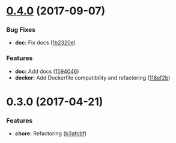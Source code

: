 <a name="0.4.0"></a>
# [0.4.0](https://github.com/kevinbalicot/nodejs-publisher/compare/v0.3.0...v0.4.0) (2017-09-07)


### Bug Fixes

* **doc:** Fix docs ([1b2320e](https://github.com/kevinbalicot/nodejs-publisher/commit/1b2320e))


### Features

* **doc:** Add docs ([1594046](https://github.com/kevinbalicot/nodejs-publisher/commit/1594046))
* **docker:** Add Dockerfile compatibility and refactoring ([118ef2b](https://github.com/kevinbalicot/nodejs-publisher/commit/118ef2b))



<a name="0.3.0"></a>
# 0.3.0 (2017-04-21)


### Features

* **chore:** Refactoring ([b3afcbf](https://github.com/kevinbalicot/nodejs-publisher/commit/b3afcbf))



